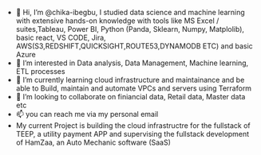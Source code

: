 - 👋 Hi, I’m @chika-ibegbu, I studied data science and machine learning with extensive hands-on knowledge with tools like MS Excel / suites,Tableau, Power BI, Python (Panda, Sklearn, Numpy, Matplolib), basic react, VS CODE, Jira, AWS(S3,REDSHIFT,QUICKSIGHT,ROUTE53,DYNAMODB ETC) and basic Azure
- 👀 I’m interested in Data analysis, Data Management, Machine learning, ETL processes
- 🌱 I’m currently learning cloud infrastructure and maintainance and be able to Build, maintain and automate VPCs and servers using Terraform
- 💞️ I’m looking to collaborate on finiancial data, Retail data, Master data etc
- 📫 you can reach me via my personal email
- My current Project is building the cloud infrastructre for the fullstack of TEEP, a utility payment APP and supervising the fullstack development of HamZaa, an Auto Mechanic software (SaaS)

<!---
chika-ibegbu/chika-ibegbu is a ✨ special ✨ repository because its `README.md` (this file) appears on your GitHub profile.
You can click the Preview link to take a look at your changes.
--->

